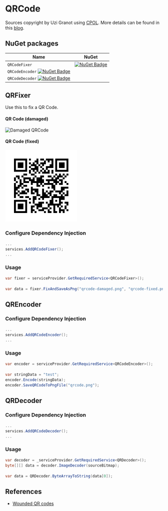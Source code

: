 # QRCode
Sources copyright by Uzi Granot using [CPOL](https://www.codeproject.com/info/cpol10.aspx). More details can be found in this [blog](https://www.codeproject.com/Articles/1250071/QR-Code-Encoder-and-Decoder-NET-Framework-Standard).

## NuGet packages

| Name | NuGet
| - | - |
| `QRCodeFixer` | [![NuGet Badge](https://buildstats.info/nuget/QRCodeFixer)](https://www.nuget.org/packages/QRCodeFixer)
| `QRCodeEncoder` [![NuGet Badge](https://buildstats.info/nuget/QRCodeEncoder)](https://www.nuget.org/packages/QRCodeEncoder)
| `QRCodeDecoder` [![NuGet Badge](https://buildstats.info/nuget/QRCodeDecoder)](https://www.nuget.org/packages/QRCodeDecoder)

## QRFixer
Use this to fix a QR Code.

#### QR Code (damaged)
![Damaged QRCode](https://github.com/StefH/QRCode/blob/main/examples/QRFixer/source-damaged-3.png)

#### QR Code (fixed)
![Fixed QRCode](https://github.com/StefH/QRCode/blob/main/examples/QRFixer/original.png)

### Configure Dependency Injection
``` csharp
...
services.AddQRCodeFixer();
...
```

### Usage
``` csharp
var fixer = serviceProvider.GetRequiredService<QRCodeFixer>();

var data = fixer.FixAndSaveAsPng("qrcode-damaged.png", "qrcode-fixed.png");
```

## QREncoder

### Configure Dependency Injection
``` csharp
...
services.AddQRCodeEncoder();
...
```

### Usage
``` csharp
var encoder = serviceProvider.GetRequiredService<QRCodeEncoder>();

var stringData = "test";
encoder.Encode(stringData);
encoder.SaveQRCodeToPngFile("qrcode.png");
```

## QRDecoder

### Configure Dependency Injection
``` csharp
...
services.AddQRCodeDecoder();
...
```

### Usage
``` csharp
var decoder = _serviceProvider.GetRequiredService<QRDecoder>();
byte[][] data = decoder.ImageDecoder(sourceBitmap);

var data = QRDecoder.ByteArrayToString(data[0]);
```

## References
- [Wounded QR codes](https://www.datagenetics.com/blog/november12013/index.html)
